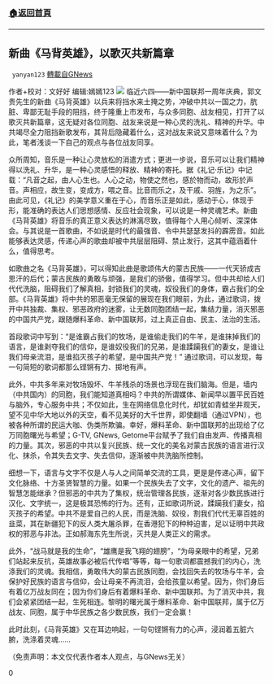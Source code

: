 ###  [:house:返回首頁](https://github.com/ourhimalayas/txt)
---

## 新曲《马背英雄》，以歌灭共新篇章
` yanyan123` [轉載自GNews](https://gnews.org/zh-hans/1295539/)

作者+校对：文好好
编辑:嫣嫣123
![]()![](https://gnews-media-offload.s3.amazonaws.com/wp-content/uploads/2021/06/03175644/788DD3E1-6342-4D64-92E5-66BA557A3F73.jpeg)
临近六四——新中国联邦一周年庆典，郭文贵先生的新曲《马背英雄》以兵来将挡水来土掩之势，冲破中共以一国之力，肮脏、卑鄙无耻手段的阻挡，终于隆重上市发布，与众多同胞、战友相见，打开了以歌灭共新篇章，这无疑对各位同胞、战友来说是一种心灵的洗礼、精神的升华。中共竭尽全力阻挡新歌发布，其背后隐藏着什么，这对战友来说又意味着什么？为此，笔者浅谈一下自己的观点与各位战友同享。

众所周知，音乐是一种让心灵放松的消遣方式；更进一步说，音乐可以让我们精神得以洗礼、升华，是一种心灵感悟的释放、精神的寄托。据《礼记·乐记》中记载：“凡音之起，由人心生也。人心之动，物使之然也，感於物而动，故形於声音。声相应，故生变，变成方，喂之音。比音而乐之，及干戚、羽旌，为之乐”。由此可见，《礼记》的美学意义重在于心，而音乐正是如此，感动于心，体现于形，能准确的表达人们思想感情、反应社会现象，可以说是一种灵魂艺术。新曲《马背英雄》将音乐的真正意义表达的淋漓尽致，值得每个人用心倾听、深深体会。与其说是一首歌曲，不如说是时代的最强音、令中共瑟瑟发抖的霹雳音。如此能够表达灵感，传递心声的歌曲却被中共层层阻碍、禁止发行，这其中蕴涵着什么，值得思考。

如歌曲之名《马背英雄》，可以得知此曲是歌颂伟大的蒙古民族——一代天骄成吉思汗的后代；蒙古民族的勇敢与顽强，是我们的骄傲，值得学习。但中共却给人们代代洗脑，阻碍我们了解真相，封锁我们的灵魂，奴役我们的身体，霸占我们的全部。《马背英雄》将中共的邪恶毫无保留的展现在我们眼前，为此，通过歌词，拨开中共独裁、集权、邪恶政府的迷雾，让无数同胞团结一起，集结力量，消灭邪恶的中国共产党，跟随爆料革命、新中国联邦，过上真正自由、民主、法治的生活。

首段歌词中写到：“是谁霸占我们的牧场，是谁偷走我们的牛羊，是谁抹掉我们的语言，是谁剥夺我们的信仰，是谁奴役我们的兄弟，是谁蹂躏我们的妻女，是谁让我们母亲流泪，是谁掐灭孩子的希望，是中国共产党！” 通过歌词，可以发现，每一句简短的歌词都那么铿锵有力、掷地有声。

此外，中共多年来对牧场毁坏、牛羊残杀的场景也浮现在我们脑海。但是，墙内（中共国内）的同胞，我们能知道真相吗？中共的所谓媒体、新闻早以置平民百姓与脑外，专心服务中共；不仅如此，生在网络信息化时代，却犹如青蛙坐井观天，望不见中华大地以外的天空，看不见美好的大千世界，即使翻墙（通过VPN），也被各种所谓的民运大咖、伪类所欺骗。幸好，爆料革命、新中国联邦的出现给了亿万同胞曙光与希望；G-TV, GNews, Getome平台赋予了我们自由发声、传播真相的力量。其次，邪恶的中共以复兴民族、统一文化的美名对蒙古民族的语言进行汉化、抹杀，令其失去文字、失去信仰，逐渐被中共洗脑所控制。

细想一下，语言与文字不仅是人与人之间简单交流的工具，更是是传递心声，留下文化脉络、十方圣贤智慧的力量。如果一个民族失去了文字，文化的遗产、祖先的智慧怎能继承？但邪恶的中共为了集权，统治管理各民族，逐渐对各少数民族进行汉化、文字统一，这是极其恐怖的行为。还有，正如歌词所说，蹂躏我们妻女，掐灭孩子的希望。中共不是爱自己的人民，而是洗脑、奴役，割我们代代无辜百姓的韭菜，其在新疆犯下的反人类大屠杀罪，在香港犯下的种种迫害，足以证明中共政权的邪恶与非法。正如郝海东先生所说，灭共是人类正义的需求。

此外，“战马就是我的生命”，“雄鹰是我飞翔的翅膀”，“为母亲眼中的希望，兄弟们站起来反抗，英雄故事必被后代传唱”等等，每一句歌词都震撼我们的内心，洗涤我们的灵魂。我相信，勇敢伟大的蒙古民族同胞，会找回失去的牧场与牛羊，会保护好民族的语言与信仰，会让母亲不再流泪，会给孩童以希望。因为，你们身后有着亿万战友同在；因为你们身后有着爆料革命、新中国联邦。为了消灭中共，我们会紧紧团结一起，生死相连。黎明的曙光属于爆料革命、新中国联邦，属于亿万战友、同胞，属于中华民族之各少数民族，我们一定会赢！

此时此刻，《马背英雄》又在耳边响起，一句句铿锵有力的心声，浸润着五脏六腑，洗涤着灵魂……

（免责声明：本文仅代表作者本人观点，与GNews无关）

0
